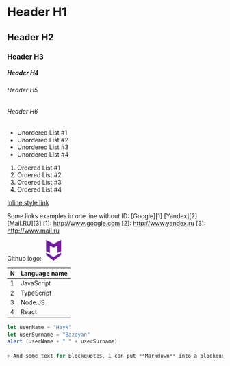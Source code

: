 # Header H1
## Header H2
### Header H3
##### Header H4
###### Header H5
###### Header H6

* Unordered List #1
* Unordered List #2
* Unordered List #3
* Unordered List #4
1. Ordered List #1
2. Ordered List #2
3. Ordered List #3
4. Ordered List #4


[Inline style link](https://github.com/adam-p/markdown-here/wiki/Markdown-Cheatsheet#images)

Some links examples in one line without ID: [Google][1] [Yandex][2] [Mail.RU][3]
[1]: http://www.google.com 
[2]: http://www.yandex.ru
[3]: http://www.mail.ru 

Github logo: ![alt text](https://github.com/adam-p/markdown-here/raw/master/src/common/images/icon48.png "Logo")

| N | Language name |
| - | ------------- |
| 1 | JavaScript    |
| 2 | TypeScript    |
| 3 | Node.JS       |
| 4 | React         |

```javascript
let userName = "Hayk"
let userSurname = "Bazoyan"
alert (userName + " " + userSurname)

> And some text for Blockquotes, I can put **Markdown** into a blockquote. 

